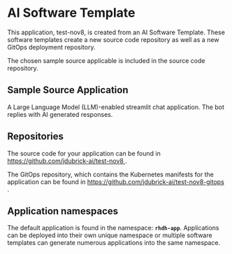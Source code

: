 # AI Software Template

This application, test-nov8, is created from an AI Software Template. These software templates create a new source code repository as well as a new GitOps deployment repository.

The chosen sample source applicable is included in the source code repository.

## Sample Source Application

A Large Language Model (LLM)-enabled streamlit chat application. The bot replies with AI generated responses.

## Repositories

The source code for your application can be found in [https://github.com/jdubrick-ai/test-nov8 ](https://github.com/jdubrick-ai/test-nov8 ).
 
The GitOps repository, which contains the Kubernetes manifests for the application can be found in 
[https://github.com/jdubrick-ai/test-nov8-gitops ](https://github.com/jdubrick-ai/test-nov8-gitops ). 

## Application namespaces 

The default application is found in the namespace: **`rhdh-app`**. Applications can be deployed into their own unique namespace or multiple software templates can generate numerous applications into the same namespace.
